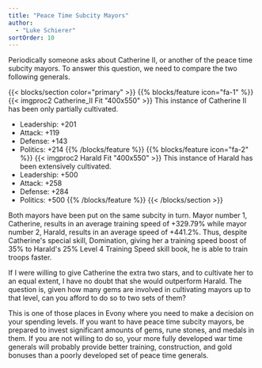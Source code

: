 ```yaml
---
title: "Peace Time Subcity Mayors"
author: 
  - "Luke Schierer"
sortOrder: 10
---
```


Periodically someone asks about Catherine II, or another of the peace time
subcity mayors.  To answer this question, we need to compare the two following
generals. 

{{< blocks/section color="primary" >}}
{{% blocks/feature icon="fa-1" %}}
{{< imgproc2 Catherine_II Fit "400x550" >}}
This instance of Catherine II has been only partially cultivated.
* Leadership: +201
* Attack: +119
* Defense: +143
* Politics: +214
{{% /blocks/feature %}}
{{% blocks/feature icon="fa-2" %}}
{{< imgproc2 Harald Fit "400x550" >}}
This instance of Harald has been extensively cultivated.
* Leadership: +500
* Attack: +258
* Defense: +284
* Politics: +500
{{% /blocks/feature %}}
{{< /blocks/section >}}

Both mayors have been put on the same subcity in turn.  Mayor number 1,
Catherine, results in an average training speed of +329.79% while mayor number
2, Harald, results in an average speed of +441.2%.  Thus, despite Catherine's
special skill, Domination, giving her a training speed boost of 35% to Harald's
25% Level 4 Training Speed skill book, he is able to train troops faster.

If I were willing to give Catherine the extra two stars, and to cultivate her
to an equal extent, I have no doubt that she would outperform Harald.  The
question is, given how many gems are involved in cultivating mayors up to that
level, can you afford to do so to two sets of them?

This is one of those places in Evony where you need to make a decision on your
spending levels.  If you want to have peace time subcity mayors, be prepared to
invest significant amounts of gems, rune stones, and medals in them.  If you
are not willing to do so, your more fully developed war time generals will
probably provide better training, construction, and gold bonuses than a poorly
developed set of peace time generals. 
